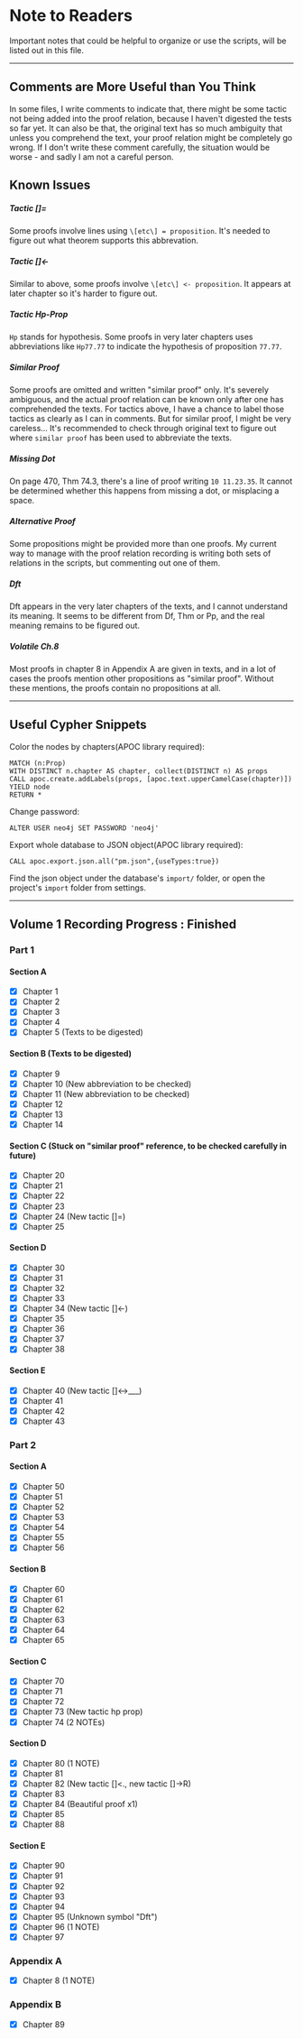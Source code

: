 # Note to Readers

Important notes that could be helpful to organize or use the scripts, will be listed out in this file.

--------

## Comments are More Useful than You Think 

In some files, I write comments to indicate that, there might be some tactic not being added into the proof relation, because I haven't digested the tests so far yet. It can also be that, the original text has so much ambiguity that unless you comprehend the text, your proof relation might be completely go wrong. If I don't write these comment carefully, the situation would be worse - and sadly I am not a careful person.

## Known Issues

##### Tactic []=
Some proofs involve lines using `\[etc\] = proposition`. It's needed to figure out what theorem supports this abbrevation.

##### Tactic []<-
Similar to above, some proofs involve `\[etc\] <- proposition`. It appears at later chapter so it's harder to figure out.

##### Tactic Hp-Prop
`Hp` stands for hypothesis. Some proofs in very later chapters uses abbreviations like `Hp77.77` to indicate the hypothesis of proposition `77.77`.

##### Similar Proof
Some proofs are omitted and written "similar proof" only. It's severely ambiguous, and the actual proof relation can be known only after one has comprehended the texts.
For tactics above, I have a chance to label those tactics as clearly as I can in comments. But for similar proof, I might be very careless... It's recommended to
check through original text to figure out where `similar proof` has been used to abbreviate the texts.

##### Missing Dot
On page 470, Thm 74.3, there's a line of proof writing `10 11.23.35`. It cannot be determined whether this happens from missing a dot, or misplacing a space.

##### Alternative Proof
Some propositions might be provided more than one proofs. My current way to manage with the proof relation recording is writing both sets of relations in the scripts, but commenting out one of them. 

##### Dft
Dft appears in the very later chapters of the texts, and I cannot understand its meaning. It seems to be different from Df, Thm or Pp, and the real meaning remains to be figured out. 

##### Volatile Ch.8
Most proofs in chapter 8 in Appendix A are given in texts, and in a lot of cases the proofs mention other propositions as "similar proof". Without these mentions, the proofs contain no propositions at all.

--------

## Useful Cypher Snippets

Color the nodes by chapters(APOC library required):
````cypher
MATCH (n:Prop)
WITH DISTINCT n.chapter AS chapter, collect(DISTINCT n) AS props
CALL apoc.create.addLabels(props, [apoc.text.upperCamelCase(chapter)]) YIELD node
RETURN *
````

Change password:
````cypher
ALTER USER neo4j SET PASSWORD 'neo4j'
````

Export whole database to JSON object(APOC library required):
````cypher
CALL apoc.export.json.all("pm.json",{useTypes:true})
````
Find the json object under the database's `import/` folder, or open the project's `import` folder from settings.


--------

## Volume 1 Recording Progress : Finished

### Part 1
#### Section A

- [x] Chapter 1
- [x] Chapter 2
- [x] Chapter 3
- [x] Chapter 4
- [x] Chapter 5 (Texts to be digested)

#### Section B (Texts to be digested)
- [x] Chapter 9
- [x] Chapter 10 (New abbreviation to be checked)
- [x] Chapter 11 (New abbreviation to be checked)
- [x] Chapter 12
- [x] Chapter 13
- [x] Chapter 14
  
#### Section C (Stuck on "similar proof" reference, to be checked carefully in future)
- [x] Chapter 20
- [x] Chapter 21 
- [x] Chapter 22
- [x] Chapter 23
- [x] Chapter 24 (New tactic []=)
- [x] Chapter 25 
  
#### Section D
- [x] Chapter 30
- [x] Chapter 31
- [x] Chapter 32
- [x] Chapter 33
- [x] Chapter 34 (New tactic []<-)
- [x] Chapter 35
- [x] Chapter 36
- [x] Chapter 37
- [x] Chapter 38

#### Section E
- [x] Chapter 40 (New tactic []<->___)
- [x] Chapter 41
- [x] Chapter 42
- [x] Chapter 43

### Part 2
#### Section A
- [x] Chapter 50
- [x] Chapter 51
- [x] Chapter 52
- [x] Chapter 53
- [x] Chapter 54
- [x] Chapter 55
- [x] Chapter 56

#### Section B
- [x] Chapter 60
- [x] Chapter 61
- [x] Chapter 62
- [x] Chapter 63
- [x] Chapter 64
- [x] Chapter 65

#### Section C
- [x] Chapter 70
- [x] Chapter 71
- [x] Chapter 72
- [x] Chapter 73 (New tactic hp prop)
- [x] Chapter 74 (2 NOTEs)

#### Section D
- [x] Chapter 80 (1 NOTE)
- [x] Chapter 81
- [x] Chapter 82 (New tactic []<., new tactic []->R)
- [x] Chapter 83
- [x] Chapter 84 (Beautiful proof x1)
- [x] Chapter 85
- [x] Chapter 88

#### Section E
- [x] Chapter 90
- [x] Chapter 91
- [x] Chapter 92
- [x] Chapter 93
- [x] Chapter 94
- [x] Chapter 95 (Unknown symbol "Dft")
- [x] Chapter 96 (1 NOTE)
- [x] Chapter 97

### Appendix A
- [x] Chapter 8 (1 NOTE)

### Appendix B
- [x] Chapter 89